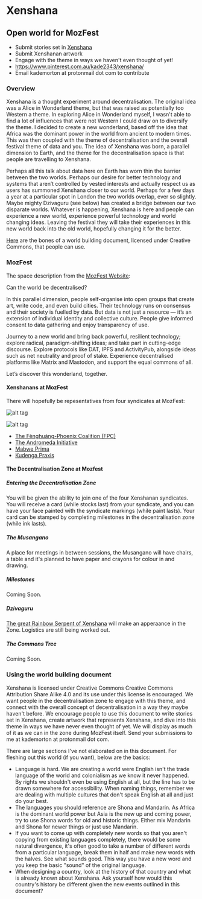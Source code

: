 # Xenshana

## Open world for MozFest
* Submit stories set in [Xenshana](https://github.com/KadeMorton/Xenshana/blob/master/world_building_document.md)
* Submit Xenshanan artwork
* Engage with the theme in ways we haven't even thought of yet!
* https://www.pinterest.com.au/kade2343/xenshana/
* Email kademorton at protonmail dot com to contribute

### Overview
Xenshana is a thought experiment around decentralisation. The original idea was a Alice in Wonderland theme, but that was raised as potentially too Western a theme. In exploring Alice in Wonderland myself, I wasn't able to find a lot of influences that were not Western I could draw on to diversify the theme. I decided to create a new wonderland, based off the idea that Africa was the dominant power in the world from ancient to modern times. This was then coupled with the theme of decentralisation and the overall festival theme of data and you. The idea of Xenshana was born, a parallel dimension to Earth, and the theme for the decentralisation space is that people are travelling to Xenshana. 

Perhaps all this talk about data here on Earth has worn thin the barrier between the two worlds. Perhaps our desire for better technology and systems that aren’t controlled by vested interests and actually respect us as users has summoned Xenshana closer to our world. Perhaps for a few days a year at a particular spot in London the two worlds overlap, ever so slightly. Maybe mighty Dzivaguru (see below) has created a bridge between our two disparate worlds. Whatever is happening, Xenshana is here and people can experience a new world, experience powerful technology and  world changing ideas. Leaving the festival they will take their experiences in this new world back into the old world, hopefully changing it for the better.

[Here](https://github.com/KadeMorton/Xenshana/blob/master/world_building_document.md) are the bones of a world building document, licensed under Creative Commons, that people can use.

### MozFest

The space description from the [MozFest Website](https://mozillafestival.org/spaces#Decentralisation):

Can the world be decentralised?

In this parallel dimension, people self-organise into open groups that create art, write code, and even build cities. Their technology runs on consensus and their society is fuelled by data. But data is not just a resource — it’s an extension of individual identity and collective culture. People give informed consent to data gathering and enjoy transparency of use.

Journey to a new world and bring back powerful, resilient technology; explore radical, paradigm-shifting ideas; and take part in cutting-edge discourse. Explore protocols like DAT, IPFS and ActivityPub, alongside ideas such as net neutrality and proof of stake. Experience decentralised platforms like Matrix and Mastodon, and support the equal commons of all.

Let’s discover this wonderland, together.

#### Xenshanans at MozFest

There will hopefully be repesentatives from four syndicates at MozFest:

![alt tag](https://user-images.githubusercontent.com/24201238/44139126-43c28c4a-a0ca-11e8-95db-ed66311aede7.png)

![alt tag](https://user-images.githubusercontent.com/24201238/44306461-6d369f00-a3e3-11e8-88f8-d2f617dc9e55.png)

* [The Fènghuáng-Phoenix Coalition (FPC)](https://github.com/KadeMorton/Xenshana/blob/master/world_building_document.md#the-f%C3%A8nghu%C3%A1ng-phoenix-coalition)
* [The Andromeda Initiative](https://github.com/KadeMorton/Xenshana/blob/master/world_building_document.md#the-andromeda-initiative)
* [Mabwe Prima](https://github.com/KadeMorton/Xenshana/blob/master/world_building_document.md#mabwe-prima) 
* [Kudenga Praxis](https://github.com/KadeMorton/Xenshana/blob/master/world_building_document.md#kudenga-praxis) 

#### The Decentralisation Zone at Mozfest

##### Entering the Decentralisation Zone
You will be given the ability to join one of the four Xenshanan syndicates. You will receive a card (while stocks last) from your syndicate, and you can have your face painted with the syndicate markings (while paint lasts). Your card can be stamped by completing milestones in the decentralisation zone (while ink lasts).

##### The Musangano
A place for meetings in between sessions, the Musangano will have chairs, a table and it's planned to have paper and crayons for colour in and drawing. 

##### Milestones
Coming Soon.

##### Dzivaguru 
[The great Rainbow Serpent of Xenshana](https://github.com/KadeMorton/Xenshana/blob/master/world_building_document.md#myths-and-legends) will make an apperaance in the Zone. Logistics are still being worked out.

##### The Commons Tree
Coming Soon.

### Using the world building document

Xenshana is licensed under Creative Commons Creative Commons Attribution Share Alike 4.0 and its use under this license is encouraged. We want people in the decentralisation zone to engage with this theme, and connect with the overall concept of decentralisation in a way they maybe haven't before. We encourage people to use this document to write stories set in Xenshana, create artwork that represents Xenshana, and dive into this theme in ways we have never even thought of yet. We will display as much of it as we can in the zone during MozFest itself. Send your submissions to me at kademorton at protonmail dot com. 

There are large sections I've not elaborated on in this document. For fleshing out this world (if you want), below are the basics:

* Language is hard. We are creating a world were English isn't the trade language of the world and colonialism as we know it never happened. By rights we shouldn't even be using English at all, but the line has to be drawn somewhere for accessibility. When naming things, remember we are dealing with multiple cultures that don't speak English at all and just do your best.
* The languages you should reference are Shona and Mandarin. As Africa is the dominant world power but Asia is the new up and coming power, try to use Shona words for old and historic things. Either mix Mandarin and Shona for newer things or just use Mandarin.
* If you want to come up with completely new words so that you aren't copying from existing languages completely, there would be some natural divergence, it's often good to take a number of different words from a particular language, break them in half and make new words with the halves. See what sounds good. This way you have a new word and you keep the basic "sound" of the original language.
* When designing a country, look at the history of that country and what is already known about Xenshana. Ask yourself how would this country's history be different given the new events outlined in this document?
